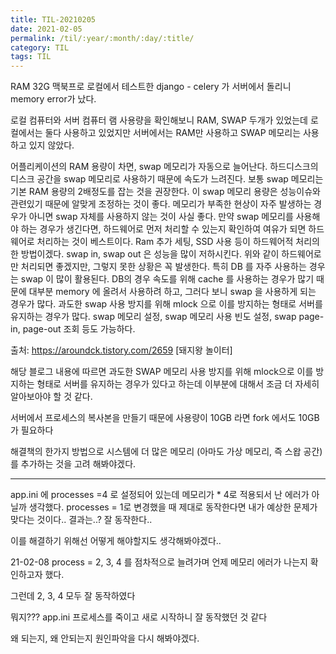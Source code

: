 ```yaml
---
title: TIL-20210205
date: 2021-02-05
permalink: /til/:year/:month/:day/:title/
category: TIL
tags: TIL
---
```


RAM 32G 맥북프로 로컬에서 테스트한 django - celery 가
서버에서 돌리니 memory error가 났다.

로컬 컴퓨터와 서버 컴퓨터 램 사용량을 확인해보니
RAM, SWAP 두개가 있었는데
로컬에서는 둘다 사용하고 있었지만 서버에서는 RAM만 사용하고 SWAP 메모리는 사용하고 있지 않았다.

어플리케이션의 RAM 용량이 차면, swap 메모리가 자동으로 늘어난다.
하드디스크의 디스크 공간을 swap 메모리로 사용하기 때문에 속도가 느려진다.
보통 swap 메모리는 기본 RAM 용량의 2배정도를 잡는 것을 권장한다.
이 swap 메모리 용량은 성능이슈와 관련있기 때문에 알맞게 조정하는 것이 좋다.
메모리가 부족한 현상이 자주 발생하는 경우가 아니면 swap 자체를 사용하지 않는 것이 사실 좋다.
만약 swap 메모리를 사용해야 하는 경우가 생긴다면, 하드웨어로 먼저 처리할 수 있는지 확인하여
여유가 되면 하드웨어로 처리하는 것이 베스트이다.
Ram 추가 세팅, SSD 사용 등이 하드웨어적 처리의 한 방법이겠다.
swap in, swap out 은 성능을 많이 저하시킨다.
위와 같이 하드웨어로만 처리되면 좋겠지만,
그렇지 못한 상황은 꼭 발생한다.
특히 DB 를 자주 사용하는 경우는 swap 이 많이 활용된다.
DB의 경우 속도를 위해 cache 를 사용하는 경우가 많기 때문에 대부분 memory 에 올려서 사용하려 하고,
그러다 보니 swap 을 사용하게 되는 경우가 많다.
과도한 swap 사용 방지를 위해 mlock 으로 이를 방지하는 형태로 서버를 유지하는 경우가 많다.
swap 메모리 설정, swap 메모리 사용 빈도 설정, swap page-in, page-out 조회 등도 가능하다.

출처: https://aroundck.tistory.com/2659 [돼지왕 놀이터]

해당 블로그 내용에 따르면 과도한 SWAP 메모리 사용 방지를 위해 mlock으로 이를 방지하는 형태로 서버를 유지하는 경우가 있다고 하는데 이부분에 대해서 조금 더 자세히 알아보아야 할 것 같다.

서버에서 프로세스의 복사본을 만들기 때문에 사용량이 10GB 라면 fork 에서도 10GB가 필요하다

해결책의 한가지 방법으로 시스템에 더 많은 메모리 (아마도 가상 메모리, 즉 스왑 공간)를 추가하는 것을 고려 해봐야겠다.

---

app.ini 에
processes =4 로 설정되어 있는데 메모리가 \* 4로 적용되서 난 에러가 아닐까 생각했다.
processes = 1로 변경했을 때 제대로 동작한다면 내가 예상한 문제가 맞다는 것이다..
결과는..? 잘 동작한다..

이를 해결하기 위해선 어떻게 해야할지도 생각해봐야겠다..

21-02-08
process = 2, 3, 4 를 점차적으로 늘려가며 언제 메모리 에러가 나는지 확인하고자 했다.

그런데 2, 3, 4 모두 잘 동작하였다

뭐지??? app.ini 프로세스를 죽이고 새로 시작하니 잘 동작했던 것 같다

왜 되는지, 왜 안되는지 원인파악을 다시 해봐야겠다.
